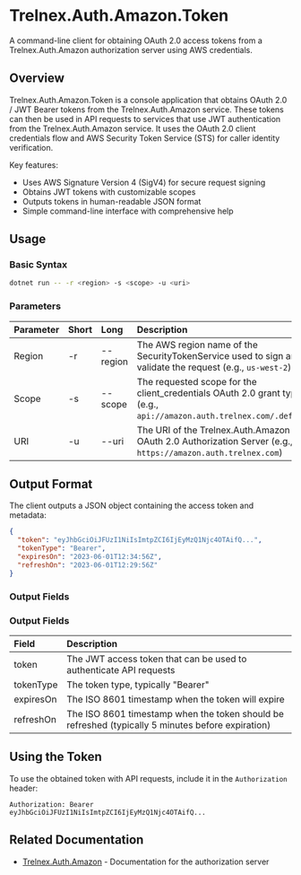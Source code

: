 # Trelnex.Auth.Amazon.Token

A command-line client for obtaining OAuth 2.0 access tokens from a Trelnex.Auth.Amazon authorization server using AWS credentials.

## Overview

Trelnex.Auth.Amazon.Token is a console application that obtains OAuth 2.0 / JWT Bearer tokens from the Trelnex.Auth.Amazon service. These tokens can then be used in API requests to services that use JWT authentication from the Trelnex.Auth.Amazon service. It uses the OAuth 2.0 client credentials flow and AWS Security Token Service (STS) for caller identity verification.

Key features:
- Uses AWS Signature Version 4 (SigV4) for secure request signing
- Obtains JWT tokens with customizable scopes
- Outputs tokens in human-readable JSON format
- Simple command-line interface with comprehensive help

## Usage

### Basic Syntax

```bash
dotnet run -- -r <region> -s <scope> -u <uri>
```

### Parameters

| Parameter | Short | Long       | Description                                                                                                            |
| :-------- | :---- | :--------- | :--------------------------------------------------------------------------------------------------------------------- |
| Region    | -r    | --region   | The AWS region name of the SecurityTokenService used to sign and validate the request (e.g., `us-west-2`)              |
| Scope     | -s    | --scope    | The requested scope for the client_credentials OAuth 2.0 grant type (e.g., `api://amazon.auth.trelnex.com/.default`)   |
| URI       | -u    | --uri      | The URI of the Trelnex.Auth.Amazon OAuth 2.0 Authorization Server (e.g., `https://amazon.auth.trelnex.com`)            |

## Output Format

The client outputs a JSON object containing the access token and metadata:

```json
{
  "token": "eyJhbGciOiJFUzI1NiIsImtpZCI6IjEyMzQ1Njc4OTAifQ...",
  "tokenType": "Bearer",
  "expiresOn": "2023-06-01T12:34:56Z",
  "refreshOn": "2023-06-01T12:29:56Z"
}
```

### Output Fields

### Output Fields

| Field       | Description                                                                                         |
| :---------- | :-------------------------------------------------------------------------------------------------- |
| token       | The JWT access token that can be used to authenticate API requests                                  |
| tokenType   | The token type, typically "Bearer"                                                                  |
| expiresOn   | The ISO 8601 timestamp when the token will expire                                                   |
| refreshOn   | The ISO 8601 timestamp when the token should be refreshed (typically 5 minutes before expiration)   |

## Using the Token

To use the obtained token with API requests, include it in the `Authorization` header:

```
Authorization: Bearer eyJhbGciOiJFUzI1NiIsImtpZCI6IjEyMzQ1Njc4OTAifQ...
```

## Related Documentation

- [Trelnex.Auth.Amazon](../Trelnex.Auth.Amazon/README.md) - Documentation for the authorization server
